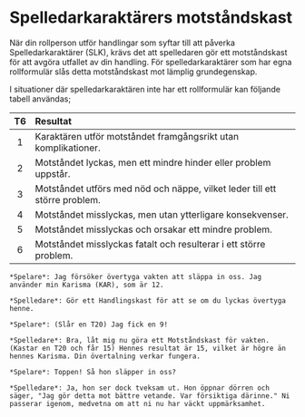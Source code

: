 # Spelledarkaraktärers motståndskast

När din rollperson utför handlingar som syftar till att påverka Spelledarkaraktärer (SLK), krävs det att spelledaren gör ett motståndskast för att avgöra utfallet av din handling. För spelledarkaraktärer som har egna rollformulär slås detta motståndskast mot lämplig grundegenskap.

I situationer där spelledarkaraktären inte har ett rollformulär kan följande tabell användas;

| **T6** | **Resultat** |
|:------:|:-------------|
| 1  | Karaktären utför motståndet framgångsrikt utan komplikationer. |
| 2  | Motståndet lyckas, men ett mindre hinder eller problem uppstår. |
| 3  | Motståndet utförs med nöd och näppe, vilket leder till ett större problem. |
| 4  | Motståndet misslyckas, men utan ytterligare konsekvenser. |
| 5  | Motståndet misslyckas och orsakar ett mindre problem. |
| 6  | Motståndet misslyckas fatalt och resulterar i ett större problem. |

```admonish example title="Exempel"
*Spelare*: Jag försöker övertyga vakten att släppa in oss. Jag använder min Karisma (KAR), som är 12.

*Spelledare*: Gör ett Handlingskast för att se om du lyckas övertyga henne.

*Spelare*: (Slår en T20) Jag fick en 9!

*Spelledare*: Bra, låt mig nu göra ett Motståndskast för vakten. (Kastar en T20 och får 15) Hennes resultat är 15, vilket är högre än hennes Karisma. Din övertalning verkar fungera.

*Spelare*: Toppen! Så hon släpper in oss?

*Spelledare*: Ja, hon ser dock tveksam ut. Hon öppnar dörren och säger, "Jag gör detta mot bättre vetande. Var försiktiga därinne." Ni passerar igenom, medvetna om att ni nu har väckt uppmärksamhet.
```

